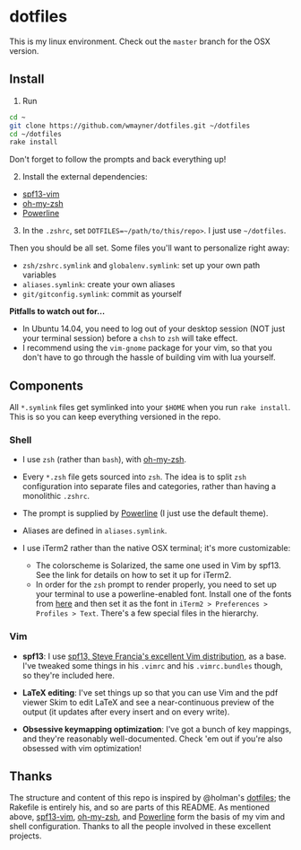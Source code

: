 dotfiles
========

This is my linux environment. Check out the `master` branch for the OSX version.


Install
-------

1. Run

  ```sh
  cd ~
  git clone https://github.com/wmayner/dotfiles.git ~/dotfiles
  cd ~/dotfiles
  rake install
  ```

  Don't forget to follow the prompts and back everything up!

2. Install the external dependencies:
  * [spf13-vim][1]
  * [oh-my-zsh][2]
  * [Powerline][4]

3. In the `.zshrc`, set `DOTFILES=~/path/to/this/repo>`. I just use `~/dotfiles`.

Then you should be all set. Some files you'll want to personalize right away:

- `zsh/zshrc.symlink` and `globalenv.symlink`: set up your own path variables
- `aliases.symlink`: create your own aliases
- `git/gitconfig.symlink`: commit as yourself

**Pitfalls to watch out for...**
  * In Ubuntu 14.04, you need to log out of your desktop session (NOT just your terminal session) before a `chsh` to `zsh` will take effect. 
  * I recommend using the `vim-gnome` package for your vim, so that you don't have to go through the hassle of building vim with lua yourself.


Components
----------

All `*.symlink` files get symlinked into your `$HOME` when you run `rake
install`. This is so you can keep everything versioned in the repo.

### Shell ###

* I use `zsh` (rather than `bash`), with [oh-my-zsh][2].

* Every `*.zsh` file gets sourced into `zsh`. The idea is to split `zsh`
  configuration into separate files and categories, rather than having a
  monolithic `.zshrc`.

* The prompt is supplied by [Powerline][4] (I just use the default theme).

* Aliases are defined in `aliases.symlink`.

* I use iTerm2 rather than the native OSX terminal; it's more customizable:

  - The colorscheme is Solarized, the same one used in Vim by spf13. See the
    link for details on how to set it up for iTerm2.
  - In order for the `zsh` prompt to render properly, you need to set up your
    terminal to use a powerline-enabled font. Install one of the fonts from
    [here](https://github.com/Lokaltog/powerline-fonts) and then set it as the
    font in `iTerm2 > Preferences > Profiles > Text`.
    There's a few special files in the hierarchy.

### Vim ###

- **spf13**:
  I use [spf13, Steve Francia's excellent Vim distribution][1], as a base. I've
  tweaked some things in his `.vimrc` and his `.vimrc.bundles` though, so
  they're included here.

- **LaTeX editing**:
  I've set things up so that you can use Vim and the pdf viewer Skim to edit
  LaTeX and see a near-continuous preview of the output (it updates after every
  insert and on every write).

- **Obsessive keymapping optimization**:
  I've got a bunch of key mappings, and they're reasonably well-documented.
  Check 'em out if you're also obsessed with vim optimization!


Thanks
------

The structure and content of this repo is inspired by @holman's [dotfiles][3];
the Rakefile is entirely his, and so are parts of this README. As mentioned
above, [spf13-vim][1], [oh-my-zsh][2], and [Powerline][4] form the basis of my
vim and shell configuration. Thanks to all the people involved in these
excellent projects.

[1]: https://github.com/spf13/spf13-vim "spf13-vim"
[2]: https://github.com/robbyrussell/oh-my-zsh "oh-my-zsh"
[3]: https://github.com/holman/dotfiles "holman/dotfiles"
[4]: https://github.com/powerline/powerline "powerline"
